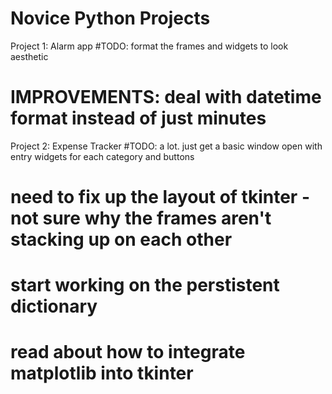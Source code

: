 # Novice Python Projects

Project 1:
 Alarm app
  #TODO: format the frames and widgets to look aesthetic
  # IMPROVEMENTS: deal with datetime format instead of just minutes

Project 2:
 Expense Tracker
  #TODO: a lot. just get a basic window open with entry widgets for each category and buttons
  # need to fix up the layout of tkinter - not sure why the frames aren't stacking up on each other

  # start working on the perstistent dictionary
  # read about how to integrate matplotlib into tkinter
  

 
 
